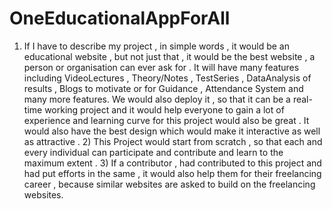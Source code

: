 # OneEducationalAppForAll
1) If I have to describe my project , in simple words , it would be an educational website , but not just that  , it would be the best website , a person or organisation can ever ask for . It will have many features  including VideoLectures , Theory/Notes , TestSeries , DataAnalysis of results , Blogs to motivate or for Guidance  , Attendance System and many more features. We would also deploy it , so that it can be a real-time working  project and it would help everyone to gain a lot of experience and learning curve for this project would also be  great . It would also have the best design which would make it interactive as well as attractive . 2) This Project would start from scratch , so that each and every individual can participate and contribute and learn to the maximum extent . 3) If a contributor , had contributed to this project and had put efforts in the same , it would also help them for their freelancing career , because similar websites are asked to build on the freelancing websites.
